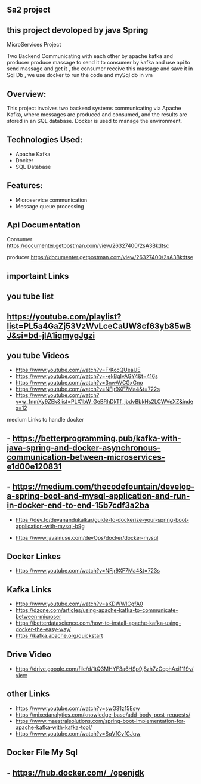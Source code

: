 ## Sa2 project 
## this project devoloped by java Spring 
MicroServices Project 

Two Backend Communicating with each other by apache kafka and producer produce massage to send it to consumer by kafka and use api to send massage and get it ,
the consumer receive this massage and save it in Sql Db ,
we use docker to run the code and mySql db in vm 

## Overview:   
This project involves two backend systems communicating via Apache Kafka, where messages are produced and consumed, and the results are stored in an SQL database. Docker is used to manage the environment.

## Technologies Used:
- Apache Kafka
- Docker
- SQL Database

## Features:
- Microservice communication
- Message queue processing

## Api Documentation
Consumer 
https://documenter.getpostman.com/view/26327400/2sA3Bkdtsc

producer
https://documenter.getpostman.com/view/26327400/2sA3Bkdtse

## importaint Links 

## you tube list 
## https://youtube.com/playlist?list=PL5a4GaZj53VzWvLceCaUW8cf63yb85wBJ&si=bd-jlA1iqmygJgzi

## you tube Videos 
- https://www.youtube.com/watch?v=FrKccQUeaUE
- https://www.youtube.com/watch?v=-ekBqIvAGY4&t=416s
- https://www.youtube.com/watch?v=3nwAVCGxGno
- https://www.youtube.com/watch?v=NFjr9XF7Ma4&t=722s
- https://www.youtube.com/watch?v=w_fnmXy9ZEk&list=PLX1bW_GeBRhDkTf_jbdvBbkHs2LCWVeXZ&index=12

medium Links to handle docker 
## -  https://betterprogramming.pub/kafka-with-java-spring-and-docker-asynchronous-communication-between-microservices-e1d00e120831


## -  https://medium.com/thecodefountain/develop-a-spring-boot-and-mysql-application-and-run-in-docker-end-to-end-15b7cdf3a2ba


- https://dev.to/devanandukalkar/guide-to-dockerize-your-spring-boot-application-with-mysql-b9g

- https://www.javainuse.com/devOps/docker/docker-mysql


## Docker Linkes 
- https://www.youtube.com/watch?v=NFjr9XF7Ma4&t=723s

## Kafka Links
- https://www.youtube.com/watch?v=aKDWWICgfA0
- https://dzone.com/articles/using-apache-kafka-to-communicate-between-microser
- https://betterdatascience.com/how-to-install-apache-kafka-using-docker-the-easy-way/
- https://kafka.apache.org/quickstart

## Drive Video
- https://drive.google.com/file/d/1tQ3MHYF3a6HSp9j8zh7zGcphAxi1119v/view

## other Links 
- https://www.youtube.com/watch?v=swG31z15Esw
- https://mixedanalytics.com/knowledge-base/add-body-post-requests/
- https://www.maestralsolutions.com/spring-boot-implementation-for-apache-kafka-with-kafka-tool/
- https://www.youtube.com/watch?v=SqVfCyfCJqw


## Docker File My Sql
## - https://hub.docker.com/_/openjdk
